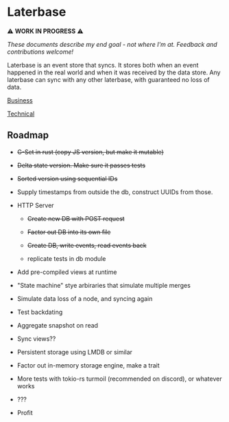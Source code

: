 # Laterbase

⚠️ **WORK IN PROGRESS** ⚠️

*These documents describe my end goal - not where I'm at. Feedback and contributions welcome!*

Laterbase is an event store that syncs. It stores both when an event happened in the real world and when it was received by the data store. Any laterbase can sync with any other laterbase, with guaranteed no loss of data.

[Business](business.md)

[Technical](technical.md)

## Roadmap

- ~~G-Set in rust (copy JS version, but make it mutable)~~

- ~~Delta state version. Make sure it passes tests~~

- ~~Sorted version using sequential IDs~~

- Supply timestamps from outside the db, construct UUIDs from those.

- HTTP Server
  
  - ~~Create new DB with POST request~~
  
  - ~~Factor out DB into its own file~~
  
  - ~~Create DB, write events, read events back~~
  
  - replicate tests in db module

- Add pre-compiled views at runtime

- "State machine" stye arbiraries that simulate multiple merges

- Simulate data loss of a node, and syncing again

- Test backdating

- Aggregate snapshot on read

- Sync views??

- Persistent storage using LMDB or similar

- Factor out in-memory storage engine, make a trait

- More tests with tokio-rs turmoil (recommended on discord), or whatever works

- ???

- Profit
